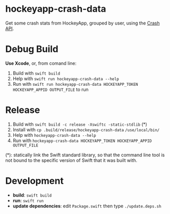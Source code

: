 # hockeyapp-crash-data
Get some crash stats from HockeyApp, grouped by user, using the [Crash API](https://support.hockeyapp.net/kb/api/api-crashes).


# Debug Build

**Use Xcode**, or, from comand line:
1. Build with `swift build`
2. Help with `swift run hockeyapp-crash-data --help`
3. Run with `swift run hockeyapp-crash-data HOCKEYAPP_TOKEN HOCKEYAPP_APPID OUTPUT_FILE` to run


# Release

1. Build with `swift build -c release -Xswiftc -static-stdlib` (\*)
2. Install with `cp .build/release/hockeyapp-crash-data` `/use/local/bin/`
3. Help with `hockeyapp-crash-data --help`
4. Run with `hockeyapp-crash-data HOCKEYAPP_TOKEN HOCKEYAPP_APPID OUTPUT_FILE`

  (\*): statically link the Swift standard library, so that the command line tool is not bound to the specific version of Swift that it was built with.


# Development

- **build**: `swift build`
- **run**: `swift run`
- **update dependencies**: edit `Package.swift` then type `./update.deps.sh`